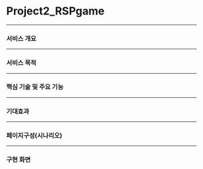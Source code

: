 # Project2_RSPgame

------------------------------
### 서비스 개요

------------------------------
### 서비스 목적

------------------------------
### 핵심 기술 및 주요 기능


------------------------------
### 기대효과

------------------------------
### 페이지구성(시나리오)

------------------------------

### 구현 화면
